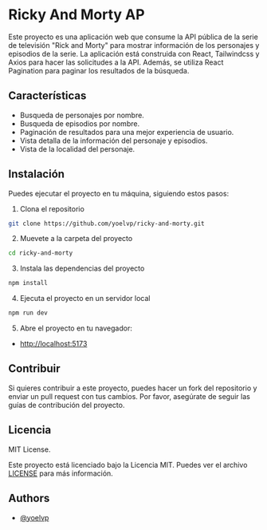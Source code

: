 
# Ricky And Morty AP
Este proyecto es una aplicación web que consume la API pública de la serie de televisión "Rick and Morty" para mostrar información de los personajes y episodios de la serie. La aplicación está construida con React, Tailwindcss y Axios para hacer las solicitudes a la API. Además, se utiliza React Pagination para paginar los resultados de la búsqueda.

## Características
- Busqueda de personajes por nombre.
- Busqueda de episodios por nombre.
- Paginación de resultados para una mejor experiencia de usuario.
- Vista detalla de la información del personaje y episodios.
- Vista de la localidad del personaje.

## Instalación
Puedes ejecutar el proyecto en tu máquina, siguiendo estos pasos:
  1. Clona el repositorio
  ```bash
  git clone https://github.com/yoelvp/ricky-and-morty.git
  ```
  2. Muevete a la carpeta del proyecto
  ```bash
  cd ricky-and-morty
  ```
  3. Instala las dependencias del proyecto
  ```bash
  npm install
  ```
  4. Ejecuta el proyecto en un servidor local
  ```bash
  npm run dev
  ```
  5. Abre el proyecto en tu navegador:
  - [http://localhost:5173](http://localhost:5173)

## Contribuir
Si quieres contribuir a este proyecto, puedes hacer un fork del repositorio y enviar un pull request con tus cambios. Por favor, asegúrate de seguir las guías de contribución del proyecto.

## Licencia
MIT License.

Este proyecto está licenciado bajo la Licencia MIT. Puedes ver el archivo [LICENSE](./LICENSE) para más información.

## Authors
  - [@yoelvp](https://www.github.com/yoelvp)
